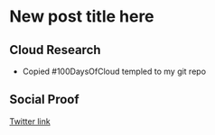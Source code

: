 <!-- This is a template you can use for quick progress days. It removes a lot of the steps we encourage you to share in the longer template 000-DAY-ARTICLE-LONG-TEMPLATE.MD-->

# New post title here

## Cloud Research

- Copied #100DaysOfCloud templed to my git repo

## Social Proof


[Twitter link](link)
